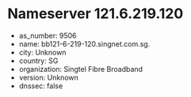 # Nameserver 121.6.219.120

* as_number: 9506
* name: bb121-6-219-120.singnet.com.sg.
* city: Unknown
* country: SG
* organization: Singtel Fibre Broadband
* version: Unknown
* dnssec: false
